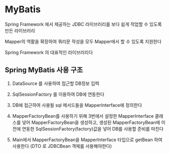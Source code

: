 # MyBatis

Spring Framework 에서 제공하는 JDBC 라이브러리를 보다 쉽게 작업할 수 있도록 만든 라이브러리

Mapper의 역활을 확장하여 쿼리문 작성을 모두 Mapper에서 할 수 있도록 지원한다

Spring Framework 의 대표적인 라이브러리다

## Spring MyBatis 사용 구조

1. DataSource 를 사용하여 접근할 DB정보 입력

2. SqlSessionFactory 를 이용하여 DB에 연동한다

3. DB에 접근하여 사용될 sql 메서드들을 MapperInterface에 정의한다

4. MapperFactoryBean를 사용하기 위해 3번에서 설정한 MapperInterface 클래스를 넣어 MapperFactoryBean을 생성하고,
생성된 MapperFactoryBean에 이전에 연동한 SqlSessionFactory(factory)값을 넣어 DB를 사용할 준비를 마친다
5. Main에서 MapperFactoryBean을 MapperInterface 타입으로 getBean 하여 사용한다 (DTO 로 JDBCBean 객체를 사용해야한다)
